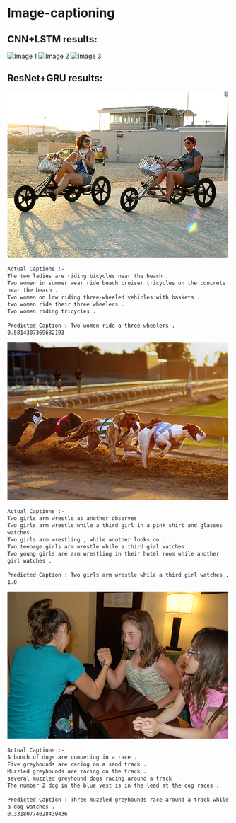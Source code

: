 # Image-captioning

## CNN+LSTM results:
![Image 1](image-captioning-lstm/Result1.jpg?raw=true "Image")
![Image 2](image-captioning-lstm/Result2.jpg?raw=true "Image")
![Image 3](image-captioning-lstm/Result3.jpg?raw=true "Image")

## ResNet+GRU results:

![Image 1](image-captioning-gru/result1.jpg?raw=true "Image")
```
Actual Captions :- 
The two ladies are riding bicycles near the beach .
Two women in summer wear ride beach cruiser tricycles on the concrete near the beach .
Two women on low riding three-wheeled vehicles with baskets .
two women ride their three wheelers .
Two women riding tricycles .

Predicted Caption : Two women ride a three wheelers .
0.5814307369682193
```
![Image 2](image-captioning-gru/result2.jpg?raw=true "Image")
```
Actual Captions :- 
Two girls arm wrestle as another observes
Two girls arm wrestle while a third girl in a pink shirt and glasses watches .
Two girls arm wrestling , while another looks on .
Two teenage girls arm wrestle while a third girl watches .
Two young girls are arm wrestling in their hotel room while another girl watches .

Predicted Caption : Two girls arm wrestle while a third girl watches .
1.0
```
![Image 3](image-captioning-gru/result3.jpg?raw=true "Image")
```
Actual Captions :- 
A bunch of dogs are competing in a race .
Five greyhounds are racing on a sand track .
Muzzled greyhounds are racing on the track .
several muzzled greyhound dogs racing around a track
The number 2 dog in the blue vest is in the lead at the dog races .

Predicted Caption : Three muzzled greyhounds race around a track while a dog watches .
0.33180774028439436
```
